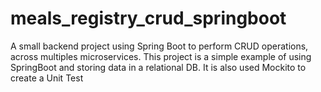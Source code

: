 # meals_registry_crud_springboot
A small backend project using Spring Boot to perform CRUD operations, across multiples microservices. This project is a simple example of using SpringBoot and storing data in a relational DB. It is also used Mockito to create a Unit Test
